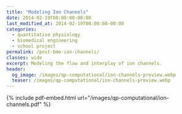 ```yaml
---
title: "Modeling Ion Channels"
date: 2014-02-19T00:00:00-00:00
last_modified_at: 2014-02-19T00:00:00-00:00
categories:
  - quantitative physiology
  - biomedical engineering
  - school project
permalink: /post-bme-ion-channels/
classes: wide
excerpt: Modeling the flow and interplay of ion channels.
header:
  og_image: /images/qp-computational/ion-channels-preview.webp
  teaser: /images/qp-computational/ion-channels-preview.webp
---
```


{% include pdf-embed.html url="/images/qp-computational/ion-channels.pdf" %}
